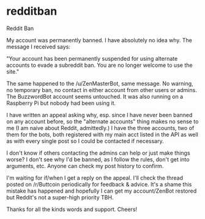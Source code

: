 # redditban
Reddit Ban

My account was permanently banned. I have absolutely no idea why. The message I received says:

"Your account has been permanently suspended for using alternate accounts to evade a subreddit ban.
You are no longer welcome to use the site."

The same happened to the /u/ZenMasterBot, same message. No warning, no temporary ban, no contact in either account from other users or admins. The BuzzwordBot account seems untouched. It was also running on a Raspberry Pi but nobody had been using it.

I have written an appeal asking why, esp. since I have never been banned on any account before, so the "alternate accounts" thing makes no sense to me (I am naive about Reddit, admittedly.) I have the three accounts, two of them for the bots, both registered with my main acct listed in the API as well as with every single post so I could be contacted if necessary.

I don't know if others contacting the admins can help or just make things worse? I don't see why I'd be banned, as I follow the rules, don't get into arguments, etc. Anyone can check my post history to confirm.

I'm waiting for if/when I get a reply on the appeal. I'll check the thread posted on /r/Buttcoin periodically for feedback & advice. It's a shame this mistake has happened and hopefully I can get my account/ZenBot restored but Reddit's not a super-high priority TBH.

Thanks for all the kinds words and support. Cheers!
